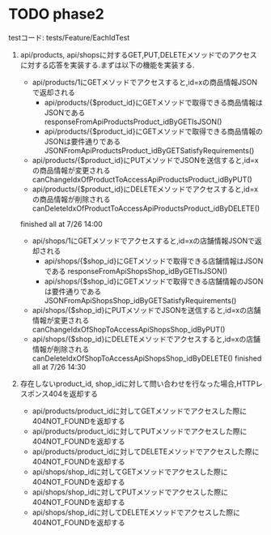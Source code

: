 # TODO phase2

testコード:
tests/Feature/EachIdTest

1. api/products, api/shopsに対するGET,PUT,DELETEメソッドでのアクセスに対する応答を実装する.まずは以下の機能を実装する.
    - api/products/1にGETメソッドでアクセスすると,id=xの商品情報JSONで返却される
        - api/products/{$product_id}にGETメソッドで取得できる商品情報はJSONである
            responseFromApiProductsProduct_idByGETIsJSON()
        - api/products/{$product_id}にGETメソッドで取得できる商品情報のJSONは要件通りである
            JSONFromApiProductsProduct_idByGETSatisfyRequirements()
    - api/products/{$product_id}にPUTメソッドでJSONを送信すると,id=xの商品情報が変更される
        canChangeIdxOfProductToAccessApiProductsProduct_idByPUT()
    - api/products/{$product_id}にDELETEメソッドでアクセスすると,id=xの商品情報が削除される
        canDeleteIdxOfProductToAccessApiProductsProduct_idByDELETE()

    finished all at 7/26 14:00

    - api/shops/1にGETメソッドでアクセスすると,id=xの店舗情報JSONで返却される
        - api/shops/{$shop_id}にGETメソッドで取得できる店舗情報はJSONである
            responseFromApiShopsShop_idByGETIsJSON()
        - api/shops/{$shop_id}にGETメソッドで取得できる店舗情報のJSONは要件通りである
            JSONFromApiShopsShop_idByGETSatisfyRequirements()
    - api/shops/{$shop_id}にPUTメソッドでJSONを送信すると,id=xの店舗情報が変更される
        canChangeIdxOfShopToAccessApiShopsShop_idByPUT()
    - api/shops/{$shop_id}にDELETEメソッドでアクセスすると,id=xの店舗情報が削除される
        canDeleteIdxOfShopToAccessApiShopsShop_idByDELETE()
    finished all at 7/26 14:30

2. 存在しないproduct_id, shop_idに対して問い合わせを行なった場合,HTTPレスポンス404を返却する
    - api/products/product_idに対してGETメソッドでアクセスした際に404NOT_FOUNDを返却する
    - api/products/product_idに対してPUTメソッドでアクセスした際に404NOT_FOUNDを返却する
    - api/products/product_idに対してDELETEメソッドでアクセスした際に404NOT_FOUNDを返却する
    - api/shops/shop_idに対してGETメソッドでアクセスした際に404NOT_FOUNDを返却する
    - api/shops/shop_idに対してPUTメソッドでアクセスした際に404NOT_FOUNDを返却する
    - api/shops/shop_idに対してDELETEメソッドでアクセスした際に404NOT_FOUNDを返却する
